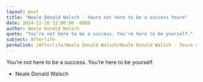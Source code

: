 ```yaml
---
layout: post
title: "Neale Donald Walsch - Youre not here to be a success Youre"
date: 2024-12-28 12:00:00 -0000
author: Neale Donald Walsch
quote: "You’re not here to be a success. You’re here to be yourself."
subject: Afterlife
permalink: /Afterlife/Neale Donald Walsch/Neale Donald Walsch - Youre not here to be a success Youre
---
```


You’re not here to be a success. You’re here to be yourself.

- Neale Donald Walsch
